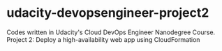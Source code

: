 # udacity-devopsengineer-project2
Codes written in Udacity's Cloud DevOps Engineer Nanodegree Course.  Project 2: Deploy a high-availability web app using CloudFormation
